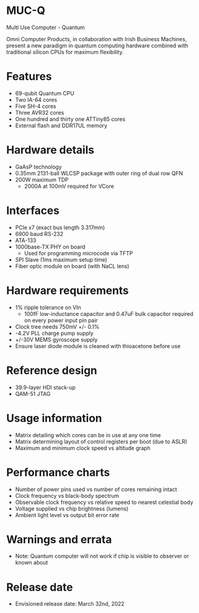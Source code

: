 # MUC-Q

Multi Use Computer - Quantum

Omni Computer Products, in collaboration with Irish Business Machines,
present a new paradigm in quantum computing hardware combined with
traditional silicon CPUs for maximum flexibility.

# Features

* 69-qubit Quantum CPU
* Two IA-64 cores
* Five SH-4 cores
* Three AVR32 cores
* One hundred and thirty one ATTiny85 cores
* External flash and DDR17UL memory

# Hardware details

* GaAsP technology
* 0.35mm 2131-ball WLCSP package with outer ring of dual row QFN
* 200W maximum TDP
  * 2000A at 100mV required for VCore

# Interfaces

* PCIe x7 (exact bus length 3.317mm)
* 6900 baud RS-232
* ATA-133
* 1000base-TX PHY on board
  * Used for programming microcode via TFTP
* SPI Slave (1ms maximum setup time)
* Fiber optic module on board (with NaCL lens)

# Hardware requirements

* 1% ripple tolerance on VIn
  * 100fF low-inductance capacitor and 0.47uF bulk capacitor required on
    every power input pin pair
* Clock tree needs 750mV +/- 0.1%
* -4.2V PLL charge pump supply
* +/-30V MEMS gyroscope supply
* Ensure laser diode module is cleaned with thioacetone before use

# Reference design

* 39.9-layer HDI stack-up
* QAM-51 JTAG

# Usage information

* Matrix detailing which cores can be in use at any one time
* Matrix determining layout of control registers per boot (due to ASLR)
* Maximum and minimum clock speed vs altitude graph

# Performance charts

* Number of power pins used vs number of cores remaining intact
* Clock frequency vs black-body spectrum
* Observable clock frequency vs relative speed to nearest celestial body
* Voltage supplied vs chip brightness (lumens)
* Ambient light level vs output bit error rate

# Warnings and errata

* Note: Quantum computer will not work if chip is visible to observer 
  or known about

# Release date

* Envisioned release date: March 32nd, 2022
